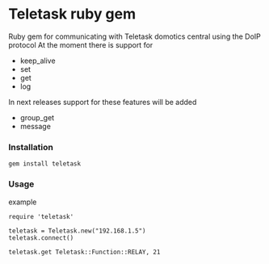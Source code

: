Teletask ruby gem
========

Ruby gem for communicating with Teletask domotics central using the DoIP protocol
At the moment there is support for 
* keep_alive
* set
* get
* log

In next releases support for these features will be added
* group_get
* message

### Installation

`gem install teletask`

### Usage

example

```
require 'teletask'

teletask = Teletask.new("192.168.1.5")
teletask.connect()

teletask.get Teletask::Function::RELAY, 21
```
